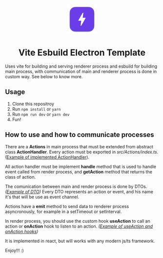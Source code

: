<p align="center">
  <img src="./resources/icons/icon.png" alt="esbuild: An extremely fast JavaScript bundler">
    <h1 style="text-align:center">Vite Esbuild Electron Template</h1>
</p>

Uses vite for building and serving renderer process and esbuild for building main process, with communication of main and renderer process is done in custom way. See below to know more.

## Usage

1. Clone this repositroy
2. Run `npm install` or `yarn`
3. Run `npm run dev` or `yarn dev`
4. Fun!

## How to use and how to communicate processes

There are a **Actions** in main process that must be extended from abstract class **ActionHandler**. Every action must be exported in _src/Actions/index.ts_. ([Example of implemented ActionHandler]("https://github.com/devdotcoded/vite-esbuild-electron-temaple/blob/main/src/main/src/Actions/messages/SendMessageHandler.ts")).

All action handler must be implement **handle** method that is used to handle event called from render process, and **getAction** method that returns the class of action.

The comunication between main and render process is done by DTOs. _([Example of DTO](https://github.com/devdotcoded/vite-esbuild-electron-temaple/blob/main/src/common/src/domain/actions/messages/SendMessage.ts))_ Every DTO represents an action or event, and his name it's that will be use as event channel.

Actions have a **emit** method to send data to renderer process asyncronously, for example in a setTimeout or setInterval.

In render process, you should use the custom hook **useAction** to call an action or **onAction** hook to listen to an action. *([Example of useAction and onAction hooks](https://github.com/devdotcoded/vite-esbuild-electron-temaple/blob/main/src/render/app.tsx))*

It is implemented in react, but will works with any modern js/ts framework.

Enjoy!!! :)
